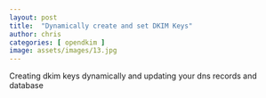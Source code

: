 ```yaml
---
layout: post
title:  "Dynamically create and set DKIM Keys"
author: chris
categories: [ opendkim ]
image: assets/images/13.jpg
---
```


Creating dkim keys dynamically and updating your dns records and database
